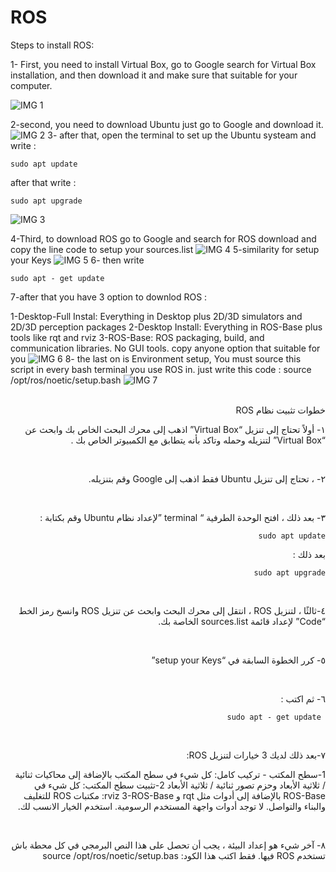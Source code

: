 # ROS

Steps to install ROS:

1- First, you need to install Virtual Box, go to Google search for  Virtual Box
installation, and then download it and make sure that suitable for your computer.

![IMG 1](https://github.com/FayAlothaimeen/ROS/blob/master/Images/IMG%201.jpg)

2-second, you need to download Ubuntu just go to Google and download it.
![IMG 2](https://github.com/FayAlothaimeen/ROS/blob/master/Images/IMG2.jpg)
3- after  that, open the terminal to set up the Ubuntu systeam and write :
```
sudo apt update
```

after that write :
```
sudo apt upgrade
```

![IMG 3](https://github.com/FayAlothaimeen/ROS/blob/master/Images/IMG3.jpg)

4-Third, to download ROS  go to Google and search for ROS download and copy the line code to setup your sources.list
![IMG 4](https://github.com/FayAlothaimeen/ROS/blob/master/Images/IMG4.jpg)
5-similarity for setup your Keys
![IMG 5](https://github.com/FayAlothaimeen/ROS/blob/master/Images/IMG5.jpg)
6- then write
```
sudo apt - get update
```

7-after that you have 3 option to downlod ROS :

1-Desktop-Full Instal: Everything in Desktop plus 2D/3D simulators and 2D/3D perception packages
2-Desktop Install: Everything in ROS-Base plus tools like rqt and rviz
3-ROS-Base: ROS packaging, build, and communication libraries. No GUI tools.
copy anyone option that suitable for you
![IMG 6](https://github.com/FayAlothaimeen/ROS/blob/master/Images/IMG6.jpg)
8- the last on is Environment setup, You must source this script in every bash terminal you use ROS in.
just write this code : source /opt/ros/noetic/setup.bash
![IMG 7](https://github.com/FayAlothaimeen/ROS/blob/master/Images/IMG7.jpg)




<div dir="rtl" markdown="1">


<br />
خطوات تثبيت نظام ROS

١- أولاً تحتاج إلى تنزيل “Virtual Box” اذهب إلى محرك البحث الخاص بك وابحث عن “Virtual Box” لتنزيله وحمله وتاكد بأنه يتطابق مع الكمبيوتر الخاص بك .

<br />

٢- ، تحتاج إلى تنزيل Ubuntu فقط اذهب إلى Google وقم بتنزيله.

<br />

٣- بعد ذلك ، افتح الوحدة الطرفية “ terminal  ”لإعداد نظام Ubuntu وقم بكتابة :
```
sudo apt update
```


بعد ذلك  :
```
sudo apt upgrade
```


<br />

٤-ثالثًا ، لتنزيل ROS ، انتقل إلى محرك البحث  وابحث عن تنزيل ROS وانسخ رمز الخط
“Code”  لإعداد قائمة sources.list الخاصة بك.

<br />


٥- كرر الخطوة السابقة في “setup your Keys”

<br />



٦- ثم اكتب :
```
 sudo apt - get update
```

<br />

٧-بعد ذلك لديك 3 خيارات لتنزيل ROS:

1-سطح المكتب - تركيب كامل: كل شيء في سطح المكتب بالإضافة إلى محاكيات ثنائية / ثلاثية الأبعاد وحزم تصور ثنائية / ثلاثية الأبعاد
2-تثبيت سطح المكتب: كل شيء في ROS-Base بالإضافة إلى أدوات مثل rqt و rviz
3-ROS-Base: مكتبات ROS للتغليف والبناء والتواصل. لا توجد أدوات واجهة المستخدم الرسومية.
استخدم  الخيار الانسب لك.

<br />


٨- آخر شيء هو إعداد البيئة ، يجب أن تحصل على هذا النص البرمجي في كل محطة باش تستخدم ROS فيها.
فقط اكتب هذا الكود: source /opt/ros/noetic/setup.bas

<br />

</div>
